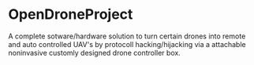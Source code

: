 # OpenDroneProject
A complete sotware/hardware solution to turn certain drones into remote and auto controlled UAV's by protocoll hacking/hijacking via a attachable noninvasive customly designed drone controller box.
